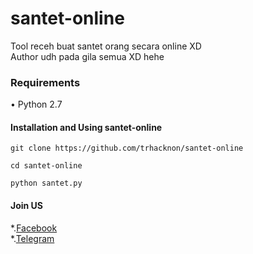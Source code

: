 # santet-online
Tool receh buat santet orang secara online XD<br/>
Author udh pada gila semua XD hehe

### Requirements
• Python 2.7

#### Installation and Using santet-online
```
git clone https://github.com/trhacknon/santet-online
```
```
cd santet-online
```
```
python santet.py
```

#### Join US
*.[Facebook](https://mobile.facebook.com/groups/1704985559810669)<br/>
*.[Telegram](https://t.me/joinchat/HI69pRAkvhZsCU0Ni9ZIOQ)
